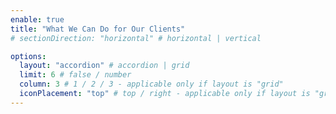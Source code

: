 ```yaml
---
enable: true
title: "What We Can Do for Our Clients"
# sectionDirection: "horizontal" # horizontal | vertical

options:
  layout: "accordion" # accordion | grid
  limit: 6 # false / number
  column: 3 # 1 / 2 / 3 - applicable only if layout is "grid"
  iconPlacement: "top" # top / right - applicable only if layout is "grid"
---
```

